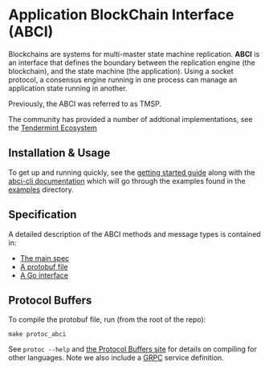# Application BlockChain Interface (ABCI)

Blockchains are systems for multi-master state machine replication.
**ABCI** is an interface that defines the boundary between the replication engine (the blockchain),
and the state machine (the application).
Using a socket protocol, a consensus engine running in one process
can manage an application state running in another.

Previously, the ABCI was referred to as TMSP.

The community has provided a number of addtional implementations, see the [Tendermint Ecosystem](https://tendermint.com/ecosystem)


## Installation & Usage

To get up and running quickly, see the [getting started guide](../../../tendermint/tendermint/docs/app-dev/getting-started.md) along with the [abci-cli documentation](../../../tendermint/tendermint/docs/app-dev/abci-cli.md) which will go through the examples found in the [examples](./example/) directory.

## Specification

A detailed description of the ABCI methods and message types is contained in:

- [The main spec](../../../tendermint/tendermint/docs/spec/abci/abci.md)
- [A protobuf file](types/types.proto)
- [A Go interface](types/application.go)

## Protocol Buffers

To compile the protobuf file, run (from the root of the repo):

```
make protoc_abci
```

See `protoc --help` and [the Protocol Buffers site](https://developers.google.com/protocol-buffers)
for details on compiling for other languages. Note we also include a [GRPC](https://www.grpc.io/docs)
service definition.

